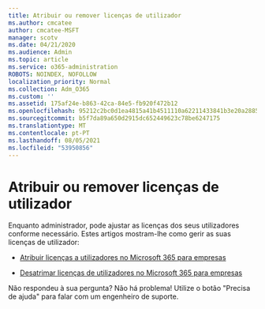 ```yaml
---
title: Atribuir ou remover licenças de utilizador
ms.author: cmcatee
author: cmcatee-MSFT
manager: scotv
ms.date: 04/21/2020
ms.audience: Admin
ms.topic: article
ms.service: o365-administration
ROBOTS: NOINDEX, NOFOLLOW
localization_priority: Normal
ms.collection: Adm_O365
ms.custom: ''
ms.assetid: 175af24e-b863-42ca-84e5-fb920f472b12
ms.openlocfilehash: 95212c2bc0d1ea4815a41b4511110a62211433841b3e20a28856773a3d42884d
ms.sourcegitcommit: b5f7da89a650d2915dc652449623c78be6247175
ms.translationtype: MT
ms.contentlocale: pt-PT
ms.lasthandoff: 08/05/2021
ms.locfileid: "53950856"
---
```

# <a name="assign-or-remove-user-licenses"></a>Atribuir ou remover licenças de utilizador

Enquanto administrador, pode ajustar as licenças dos seus utilizadores conforme necessário. Estes artigos mostram-lhe como gerir as suas licenças de utilizador:
  
- [Atribuir licenças a utilizadores no Microsoft 365 para empresas](https://docs.microsoft.com/azure/active-directory/fundamentals/license-users-groups?context=azure/active-directory/users-groups-roles/context/ugr-context)

- [Desatrimar licenças de utilizadores no Microsoft 365 para empresas](https://docs.microsoft.com/azure/active-directory/fundamentals/license-users-groups?context=azure/active-directory/users-groups-roles/context/ugr-context#remove-a-license)

Não respondeu à sua pergunta? Não há problema! Utilize o botão "Precisa de ajuda" para falar com um engenheiro de suporte.